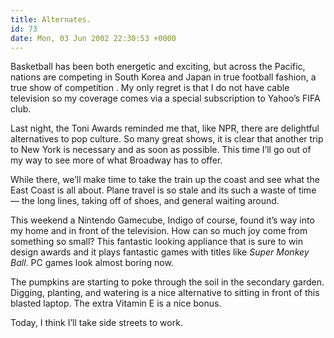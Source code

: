 ```yaml
---
title: Alternates.
id: 73
date: Mon, 03 Jun 2002 22:30:53 +0000
---
```


Basketball has been both energetic and exciting, but across the Pacific, nations are competing in South Korea and Japan in true football fashion, a true show of competition . My only regret is that I do not have cable television so my coverage comes via a special subscription to Yahoo’s <span class="caps">FIFA</span> club.  

Last night, the Toni Awards reminded me that, like <span class="caps">NPR</span>, there are delightful alternatives to pop culture. So many great shows, it is clear that another trip to New York is necessary and as soon as possible. This time I’ll go out of my way to see more of what Broadway has to offer.  

While there, we’ll make time to take the train up the coast and see what the East Coast is all about. Plane travel is so stale and its such a waste of time — the long lines, taking off of shoes, and general waiting around.  

This weekend a Nintendo Gamecube, Indigo of course, found it’s way into my home and in front of the television. How can so much joy come from something so small? This fantastic looking appliance that is sure to win design awards and it plays fantastic games with titles like *Super Monkey Ball*. <span class="caps">PC</span> games look almost boring now.  

The pumpkins are starting to poke through the soil in the secondary garden. Digging, planting, and watering is a nice alternative to sitting in front of this blasted laptop. The extra Vitamin <span class="caps">E</span> is a nice bonus.  

Today, I think I’ll take side streets to work.






